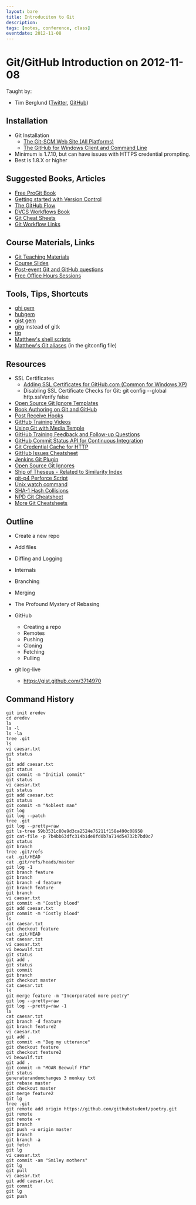 ```yaml
---
layout: bare
title: Introduciton to Git
description: 
tags: [notes, conference, class]
eventdate: 2012-11-08
---
```


# Git/GitHub Introduction on 2012-11-08

Taught by:

* Tim Berglund ([Twitter](http://twitter.com/tlberglund), [GitHub](https://github.com/tlberglund))

## Installation
* Git Installation
    * [The Git-SCM Web Site (All Platforms)](http://git-scm.com)
    * [The GitHub for Windows Client and Command Line](http://windows.github.com)
* Minimum is 1.7.10, but can have issues with HTTPS credential prompting.
* Best is 1.8.X or higher

## Suggested Books, Articles
* [Free ProGit Book](http://git-scm.com/book)
* [Getting started with Version Control](http://teach.github.com/articles/lesson-new-to-version-control/)
* [The GitHub Flow](http://scottchacon.com/2011/08/31/github-flow.html)
* [DVCS Workflows Book](https://github.com/zkessin/dvcs-workflows)
* [Git Cheat Sheets](http://teach.github.com/articles/git-cheatsheets/)
* [Git Workflow Links](https://pinboard.in/u:matthew.mccullough/t:git+workflow)

## Course Materials, Links
* [Git Teaching Materials](http://teach.github.com)
* [Course Slides](http://teach.github.com/articles/course-slides/)
* [Post-event Git and GitHub questions](https://github.com/githubtraining/feedback/)
* [Free Office Hours Sessions](http://training.github.com/web/free-classes/)

## Tools, Tips, Shortcuts

* [ghi gem](https://github.com/stephencelis/ghi)
* [hubgem ](https://github.com/defunkt/hub)
* [gist gem](https://github.com/defunkt/gist)
* [gitg](http://git.gnome.org/browse/gitg) instead of gitk
* [tig](http://gitready.com/advanced/2009/07/31/tig-the-ncurses-front-end-to-git.html)
* [Matthew's shell scripts](https://github.com/matthewmccullough/scripts)
* [Matthew's Git aliases](https://github.com/matthewmccullough/dotfiles) (in the gitconfig file)

## Resources

* SSL Certificates
    * [Adding SSL Certificates for GitHub.com (Common for Windows XP)](http://stackoverflow.com/questions/3777075/https-github-access/4454754#4454754)
    * Disabling SSL Certificate Checks for Git:
            git config --global http.sslVerify false
* [Open Source Git Ignore Templates](https://github.com/github/gitignore)
* [Book Authoring on Git and GitHub](http://teach.github.com/articles/book-authoring-using-git-and-github/)
* [Post Receive Hooks](https://help.github.com/articles/post-receive-hooks)
* [GitHub Training Videos](http://training.github.com/resources/videos/)
* [Using Git with Media Temple](http://carl-topham.com/theblog/post/using-git-media-temple/)
* [GitHub Training Feedback and Follow-up Questions](https://github.com/githubtraining/feedback/issues?state=open)
* [GitHub Commit Status API for Continuous Integration](https://github.com/blog/1227-commit-status-api)
* [Git Credential Cache for HTTP](http://teach.github.com/articles/lesson-git-credential-cache/)
* [GitHub Issues Cheatsheet](http://teach.github.com/articles/github-issues-cheatsheet/)
* [Jenkins Git Plugin](https://wiki.jenkins-ci.org/display/JENKINS/Git+Plugin)
* [Open Source Git Ignores](https://github.com/github/gitignore)
* [Ship of Theseus - Related to Similarity Index](http://en.wikipedia.org/wiki/Ship_of_Theseus)
* [git-p4 Perforce Script](http://kb.perforce.com/article/1417/git-p4)
* [Unix watch command](http://en.wikipedia.org/wiki/Watch_(Unix))
* [SHA-1 Hash Collisions](http://git-scm.com/book/ch6-1.html#A-SHORT-NOTE-ABOUT-SHA-1)
* [NPD Git Cheatsheet](http://ndpsoftware.com/git-cheatsheet.html)
* [More Git Cheatsheets](http://teach.github.com/articles/git-cheatsheets/)


## Outline

* Create a new repo
* Add files
* Diffing and Logging
* Internals
* Branching
* Merging
* The Profound Mystery of Rebasing
* GitHub
  * Creating a repo
  * Remotes
  * Pushing
  * Cloning
  * Fetching
  * Pulling

* git log-live
  * https://gist.github.com/3714970

## Command History

    git init øredev
    cd øredev
    ls
    ls -l
    ls -la
    tree .git
    ls
    vi caesar.txt
    git status
    ls
    git add caesar.txt
    git status
    git commit -m "Initial commit"
    git status
    vi caesar.txt
    git status
    git add caesar.txt 
    git status
    git commit -m "Noblest man"
    git log
    git log --patch
    tree .git
    git log --pretty=raw
    git ls-tree 59b3531c80e9d3ca2524e76211f158e490c08958
    git cat-file -p 7b4bb63dfc314b1de8fd0b7a714d54732b7bd0c7
    git status
    git branch
    tree .git/refs
    cat .git/HEAD
    cat .git/refs/heads/master
    git log -1
    git branch feature
    git branch
    git branch -d feature
    git branch feature
    git branch
    vi caesar.txt
    git commit -m "Costly blood"
    git add caesar.txt
    git commit -m "Costly blood"
    ls
    cat caesar.txt
    git checkout feature 
    cat .git/HEAD
    cat caesar.txt
    vi caesar.txt
    vi beowulf.txt
    git status
    git add .
    git status
    git commit
    git branch
    git checkout master
    cat caesar.txt
    ls
    git merge feature -m "Incorporated more poetry"
    git log --pretty=raw
    git log --pretty=raw -1
    ls
    cat caesar.txt
    git branch -d feature
    git branch feature2
    vi caesar.txt
    git add .
    git commit -m "Beg my utterance"
    git checkout feature
    git checkout feature2
    vi beowulf.txt
    git add .
    git commit -m "MOAR Beowulf FTW"
    git status
    generaterandomchanges 3 monkey txt
    git rebase master 
    git checkout master 
    git merge feature2
    git lg
    tree .git
    git remote add origin https://github.com/githubstudent/poetry.git
    git remote
    git remote -v
    git branch
    git push -u origin master 
    git branch
    git branch -a
    git fetch
    git lg
    vi caesar.txt
    git commit -am "Smiley mothers"
    git lg
    git pull 
    vi caesar.txt
    git add caesar.txt
    git commit
    git lg
    git push



